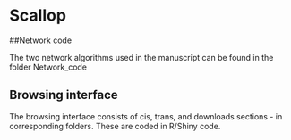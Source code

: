 # Scallop


##Network code


The two network algorithms used in the manuscript can be found in the folder Network_code




## Browsing interface

The browsing interface consists of cis, trans, and downloads sections - in corresponding folders. These are coded in R/Shiny code.
